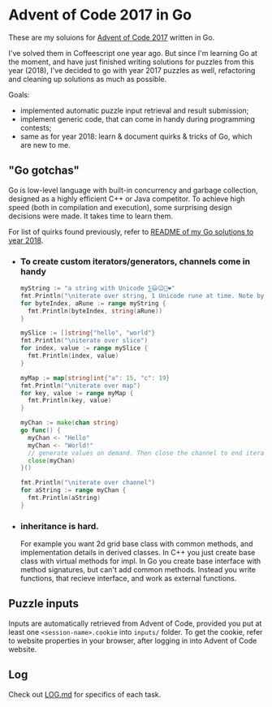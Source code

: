 # Advent of Code 2017 in Go

These are my soluions for [Advent of Code 2017](https://adventofcode.com/2017/) written in Go.

I've solved them in Coffeescript one year ago. But since I'm learning Go at the moment, and have just finished writing solutions for puzzles from this year (2018), I've decided to go with year 2017 puzzles as well, refactoring and cleaning up solutions as much as possible.

Goals:

* implemented automatic puzzle input retrieval and result submission;
* implement generic code, that can come in handy during programming contests;
* same as for year 2018: learn & document quirks & tricks of Go, which are new to me.

## "Go gotchas"

Go is low-level language with built-in concurrency and garbage collection, designed as a highly efficient C++ or Java competitor. To achieve high speed (both in compilation and execution), some surprising design decisions were made. It takes time to learn them.

For list of quirks found previously, refer to [README of my Go solutions to year 2018](https://github.com/metalim/metalim.adventofcode.2018.go/blob/master/README.md#go-gotchas).

* ### To create custom iterators/generators, channels come in handy

  ```go
  myString := "a string with Unicode ⅀😃😉🎄❤"
  fmt.Println("\niterate over string, 1 Unicode rune at time. Note byteIndex is not continuous.")
  for byteIndex, aRune := range myString {
    fmt.Println(byteIndex, string(aRune))
  }

  mySlice := []string{"hello", "world"}
  fmt.Println("\niterate over slice")
  for index, value := range mySlice {
    fmt.Println(index, value)
  }

  myMap := map[string]int{"a": 15, "c": 19}
  fmt.Println("\niterate over map")
  for key, value := range myMap {
    fmt.Println(key, value)
  }

  myChan := make(chan string)
  go func() {
    myChan <- "Hello"
    myChan <- "World!"
    // generate values on demand. Then close the channel to end iteration.
    close(myChan)
  }()

  fmt.Println("\niterate over channel")
  for aString := range myChan {
    fmt.Println(aString)
  }
  ```

* ### inheritance is hard.

  For example you want 2d grid base class with common methods, and implementation details in derived classes. In C++ you just create base class with virtual methods for impl.
  In Go you create base interface with method signatures, but can't add common methods. Instead you write functions, that recieve interface, and work as external functions.

## Puzzle inputs

Inputs are automatically retrieved from Advent of Code, provided you put at least one `<session-name>.cookie` into `inputs/` folder. To get the cookie, refer to website properties in your browser, after logging in into Advent of Code website.

## Log

Check out [LOG.md](LOG.md) for specifics of each task.
